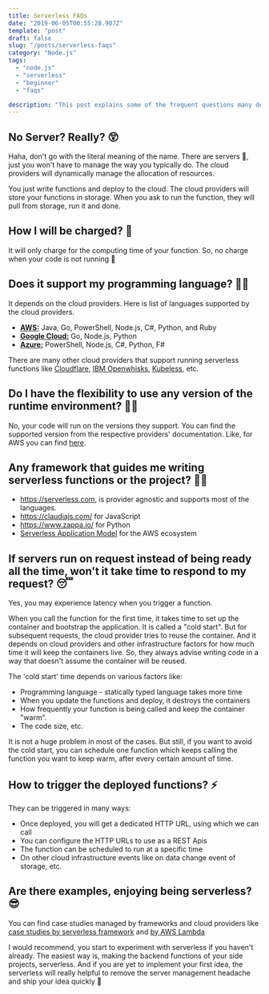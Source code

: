 ```yaml
---
title: Serverless FAQs
date: "2019-06-05T00:55:28.907Z"
template: "post"
draft: false
slug: "/posts/serverless-faqs"
category: "Node.js"
tags:
  - "node.js"
  - "serverless"
  - "beginner"
  - "faqs"

description: "This post explains some of the frequent questions many developers have regarding Serverless"
---
```


## No Server? Really? 😲

Haha, don't go with the literal meaning of the name. There are servers 🤦‍, just you won't have to manage the way you typically do. The cloud providers will dynamically manage the allocation of resources.

You just write functions and deploy to the cloud. The cloud providers will store your functions in storage. When you ask to run the function, they will pull from storage, run it and done.

## How I will be charged? 💸

It will only charge for the computing time of your function. So, no charge when your code is not running 🤑

## Does it support my programming language? 👨‍💻

It depends on the cloud providers. Here is list of languages supported by the cloud providers.

- [**AWS:**](https://aws.amazon.com/lambda/) Java, Go, PowerShell, Node.js, C#, Python, and Ruby
- [**Google Cloud:**](https://cloud.google.com/functions/) Go, Node.js, Python
- [**Azure:**](https://azure.microsoft.com/en-in/services/functions/) PowerShell, Node.js, C#, Python, F#

There are many other cloud providers that support running serverless functions like [Cloudflare](https://www.cloudflare.com/en-in/products/cloudflare-workers/), [IBM Openwhisks](https://www.ibm.com/in-en/cloud/functions), [Kubeless](https://kubeless.io/), etc.

## Do I have the flexibility to use any version of the runtime environment? 👩‍🔧

No, your code will run on the versions they support. You can find the supported version from the respective providers' documentation. Like, for AWS you can find [here](https://docs.aws.amazon.com/lambda/latest/dg/lambda-runtimes.html).

## Any framework that guides me writing serverless functions or the project? 👨‍🏫

- https://serverless.com, is provider agnostic and supports most of the languages.
- https://claudiajs.com/ for JavaScript
- https://www.zappa.io/ for Python
- [Serverless Application Model](https://docs.aws.amazon.com/serverless-application-model/latest/developerguide/what-is-sam.html) for the AWS ecosystem

## If servers run on request instead of being ready all the time, won't it take time to respond to my request? 😴

Yes, you may experience latency when you trigger a function.

When you call the function for the first time, it takes time to set up the container and bootstrap the application. It is called a "cold start". But for subsequent requests, the cloud provider tries to reuse the container. And it depends on cloud providers and other infrastructure factors for how much time it will keep the containers live. So, they always advise writing code in a way that doesn't assume the container will be reused.

The 'cold start' time depends on various factors like:

- Programming language - statically typed language takes more time
- When you update the functions and deploy, it destroys the containers
- How frequently your function is being called and keep the container "warm".
- The code size, etc.

It is not a huge problem in most of the cases. But still, if you want to avoid the cold start, you can schedule one function which keeps calling the function you want to keep warm, after every certain amount of time.

## How to trigger the deployed functions? ⚡️

They can be triggered in many ways:

- Once deployed, you will get a dedicated HTTP URL, using which we can call
- You can configure the HTTP URLs to use as a REST Apis
- The function can be scheduled to run at a specific time
- On other cloud infrastructure events like on data change event of storage, etc.

## Are there examples, enjoying being serverless? 😎

You can find case studies managed by frameworks and cloud providers like [case studies by serverless framework](https://serverless.com/learn/case-studies/) and [by AWS Lambda](https://aws.amazon.com/lambda/resources/customer-case-studies/)

I would recommend, you start to experiment with serverless if you haven't already. The easiest way is, making the backend functions of your side projects, serverless. And if you are yet to implement your first idea, the serverless will really helpful to remove the server management headache and ship your idea quickly 🚀
